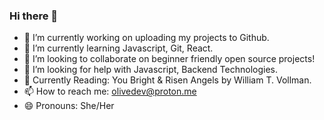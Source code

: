### Hi there 👋

- 🔭 I’m currently working on uploading my projects to Github.
- 🌱 I’m currently learning Javascript, Git, React.
- 👯 I’m looking to collaborate on beginner friendly open source projects!
- 🤔 I’m looking for help with Javascript, Backend Technologies.
- 📖 Currently Reading: You Bright & Risen Angels by William T. Vollman.
- 📫 How to reach me: olivedev@proton.me
- 😄 Pronouns: She/Her
